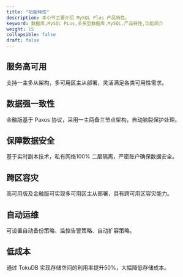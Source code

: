 ```yaml
---
title: "功能特性"
description: 本小节主要介绍 MySQL Plus 产品特性。 
keyword: 数据库,MySQL PLus,关系型数据库,MySQL,产品特性,功能简介 
weight: 15
collapsible: false
draft: false
---
```




## 服务高可用

支持一主多从架构，多可用区主从部署，灵活满足各类可用性需求。

## 数据强一致性

金融版基于 Paxos 协议，采用一主两备三节点架构，自动脑裂保护处理。

## 保障数据安全

基于实时副本技术，私有网络100% 二层隔离，严密账户确保数据安全。

## 跨区容灾

高可用版及金融版可实现多可用区主从部署，具有跨可用区容灾能力。

## 自动运维

可设置自动备份策略、监控告警策略、自动扩容策略。

## 低成本

通过 TokuDB 实现存储空间的利用率提升50%，大幅降低存储成本。
